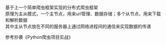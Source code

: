 基于上一个简单爬虫框架实现的分布式爬虫框架  
原理为主从模式，一个主节点，用来url管理、数据存储；多个从节点，用来下载和解析数据  
其中主从节点放在不同的服务器上通过网络进程间的通信来实现数据的传递  


参考抄袭《Python爬虫项目实战》